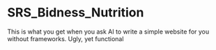 # SRS_Bidness_Nutrition

This is what you get when you ask AI to write a simple website for you without frameworks. Ugly, yet functional 
